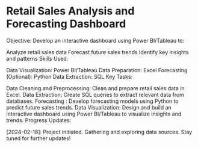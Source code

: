 # Retail Sales Analysis and Forecasting Dashboard

Objective: Develop an interactive dashboard using Power BI/Tableau to:

Analyze retail sales data
Forecast future sales trends
Identify key insights and patterns
Skills Used:

Data Visualization: Power BI/Tableau
Data Preparation: Excel
Forecasting (Optional): Python
Data Extraction: SQL
Key Tasks:

Data Cleaning and Preprocessing: Clean and prepare retail sales data in Excel.
Data Extraction: Create SQL queries to extract relevant data from databases.
Forecasting : Develop forecasting models using Python to predict future sales trends.
Data Visualization: Design and build an interactive dashboard using Power BI/Tableau to visualize insights and trends.
Progress Updates:

[2024-02-18]: Project initiated. Gathering and exploring data sources.
Stay tuned for further updates!

